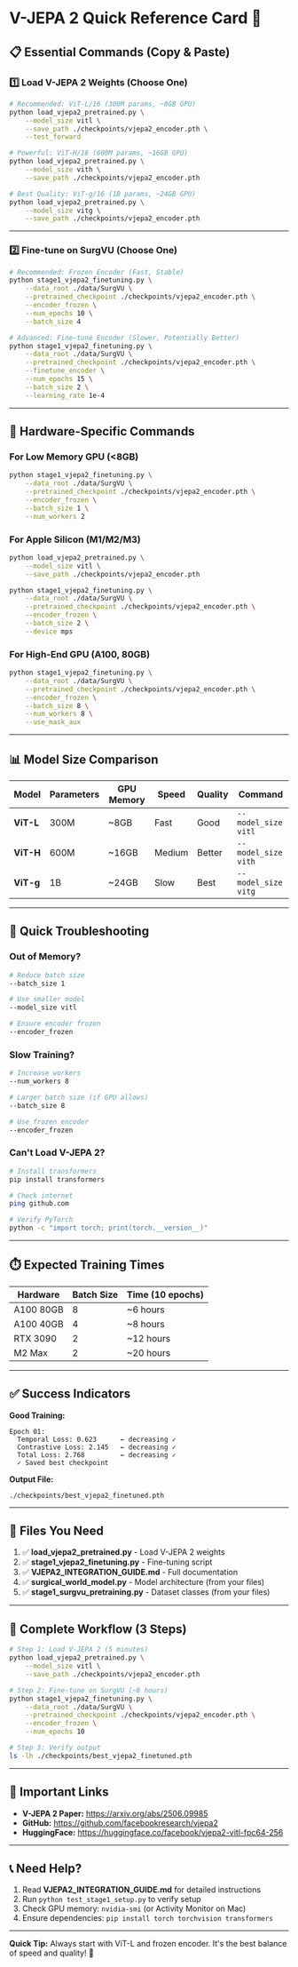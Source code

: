 # V-JEPA 2 Quick Reference Card 🚀

## 📋 Essential Commands (Copy & Paste)

### 1️⃣ Load V-JEPA 2 Weights (Choose One)

```bash
# Recommended: ViT-L/16 (300M params, ~8GB GPU)
python load_vjepa2_pretrained.py \
    --model_size vitl \
    --save_path ./checkpoints/vjepa2_encoder.pth \
    --test_forward

# Powerful: ViT-H/16 (600M params, ~16GB GPU)
python load_vjepa2_pretrained.py \
    --model_size vith \
    --save_path ./checkpoints/vjepa2_encoder.pth

# Best Quality: ViT-g/16 (1B params, ~24GB GPU)
python load_vjepa2_pretrained.py \
    --model_size vitg \
    --save_path ./checkpoints/vjepa2_encoder.pth
```

---

### 2️⃣ Fine-tune on SurgVU (Choose One)

```bash
# Recommended: Frozen Encoder (Fast, Stable)
python stage1_vjepa2_finetuning.py \
    --data_root ./data/SurgVU \
    --pretrained_checkpoint ./checkpoints/vjepa2_encoder.pth \
    --encoder_frozen \
    --num_epochs 10 \
    --batch_size 4

# Advanced: Fine-tune Encoder (Slower, Potentially Better)
python stage1_vjepa2_finetuning.py \
    --data_root ./data/SurgVU \
    --pretrained_checkpoint ./checkpoints/vjepa2_encoder.pth \
    --finetune_encoder \
    --num_epochs 15 \
    --batch_size 2 \
    --learning_rate 1e-4
```

---

## 🔧 Hardware-Specific Commands

### For Low Memory GPU (<8GB)
```bash
python stage1_vjepa2_finetuning.py \
    --data_root ./data/SurgVU \
    --pretrained_checkpoint ./checkpoints/vjepa2_encoder.pth \
    --encoder_frozen \
    --batch_size 1 \
    --num_workers 2
```

### For Apple Silicon (M1/M2/M3)
```bash
python load_vjepa2_pretrained.py \
    --model_size vitl \
    --save_path ./checkpoints/vjepa2_encoder.pth

python stage1_vjepa2_finetuning.py \
    --data_root ./data/SurgVU \
    --pretrained_checkpoint ./checkpoints/vjepa2_encoder.pth \
    --encoder_frozen \
    --batch_size 2 \
    --device mps
```

### For High-End GPU (A100, 80GB)
```bash
python stage1_vjepa2_finetuning.py \
    --data_root ./data/SurgVU \
    --pretrained_checkpoint ./checkpoints/vjepa2_encoder.pth \
    --encoder_frozen \
    --batch_size 8 \
    --num_workers 8 \
    --use_mask_aux
```

---

## 📊 Model Size Comparison

| Model | Parameters | GPU Memory | Speed | Quality | Command |
|-------|-----------|------------|-------|---------|---------|
| **ViT-L** | 300M | ~8GB | Fast | Good | `--model_size vitl` |
| **ViT-H** | 600M | ~16GB | Medium | Better | `--model_size vith` |
| **ViT-g** | 1B | ~24GB | Slow | Best | `--model_size vitg` |

---

## 🐛 Quick Troubleshooting

### Out of Memory?
```bash
# Reduce batch size
--batch_size 1

# Use smaller model
--model_size vitl

# Ensure encoder frozen
--encoder_frozen
```

### Slow Training?
```bash
# Increase workers
--num_workers 8

# Larger batch size (if GPU allows)
--batch_size 8

# Use frozen encoder
--encoder_frozen
```

### Can't Load V-JEPA 2?
```bash
# Install transformers
pip install transformers

# Check internet
ping github.com

# Verify PyTorch
python -c "import torch; print(torch.__version__)"
```

---

## ⏱️ Expected Training Times

| Hardware | Batch Size | Time (10 epochs) |
|----------|-----------|------------------|
| A100 80GB | 8 | ~6 hours |
| A100 40GB | 4 | ~8 hours |
| RTX 3090 | 2 | ~12 hours |
| M2 Max | 2 | ~20 hours |

---

## ✅ Success Indicators

**Good Training:**
```
Epoch 01:
  Temporal Loss: 0.623      ← decreasing ✓
  Contrastive Loss: 2.145   ← decreasing ✓
  Total Loss: 2.768         ← decreasing ✓
  ✓ Saved best checkpoint
```

**Output File:**
```
./checkpoints/best_vjepa2_finetuned.pth
```

---

## 📁 Files You Need

1. ✅ **load_vjepa2_pretrained.py** - Load V-JEPA 2 weights
2. ✅ **stage1_vjepa2_finetuning.py** - Fine-tuning script
3. ✅ **VJEPA2_INTEGRATION_GUIDE.md** - Full documentation
4. ✅ **surgical_world_model.py** - Model architecture (from your files)
5. ✅ **stage1_surgvu_pretraining.py** - Dataset classes (from your files)

---

## 🚀 Complete Workflow (3 Steps)

```bash
# Step 1: Load V-JEPA 2 (5 minutes)
python load_vjepa2_pretrained.py \
    --model_size vitl \
    --save_path ./checkpoints/vjepa2_encoder.pth

# Step 2: Fine-tune on SurgVU (~8 hours)
python stage1_vjepa2_finetuning.py \
    --data_root ./data/SurgVU \
    --pretrained_checkpoint ./checkpoints/vjepa2_encoder.pth \
    --encoder_frozen \
    --num_epochs 10

# Step 3: Verify output
ls -lh ./checkpoints/best_vjepa2_finetuned.pth
```

---

## 🔗 Important Links

- **V-JEPA 2 Paper:** https://arxiv.org/abs/2506.09985
- **GitHub:** https://github.com/facebookresearch/vjepa2
- **HuggingFace:** https://huggingface.co/facebook/vjepa2-vitl-fpc64-256

---

## 📞 Need Help?

1. Read **VJEPA2_INTEGRATION_GUIDE.md** for detailed instructions
2. Run `python test_stage1_setup.py` to verify setup
3. Check GPU memory: `nvidia-smi` (or Activity Monitor on Mac)
4. Ensure dependencies: `pip install torch torchvision transformers`

---

**Quick Tip:** Always start with ViT-L and frozen encoder. It's the best balance of speed and quality! 🎯
